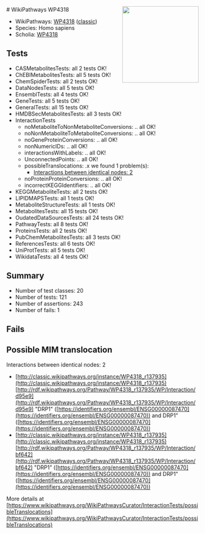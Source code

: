 <img style="float: right; width: 200px" src="https://upload.wikimedia.org/wikipedia/commons/thumb/8/83/Wplogo_with_text_500.png/640px-Wplogo_with_text_500.png" />
# WikiPathways WP4318

* WikiPathways: [WP4318](https://wikipathways.org/pathways/WP4318) ([classic](https://classic.wikipathways.org/instance/WP4318))
* Species: Homo sapiens
* Scholia: [WP4318](https://scholia.toolforge.org/wikipathways/WP4318)
## Tests
* CASMetabolitesTests: all 2 tests OK!
* ChEBIMetabolitesTests: all 5 tests OK!
* ChemSpiderTests: all 2 tests OK!
* DataNodesTests: all 5 tests OK!
* EnsemblTests: all 4 tests OK!
* GeneTests: all 5 tests OK!
* GeneralTests: all 15 tests OK!
* HMDBSecMetabolitesTests: all 3 tests OK!
* InteractionTests
    * noMetaboliteToNonMetaboliteConversions: .. all OK!
    * noNonMetaboliteToMetaboliteConversions: .. all OK!
    * noGeneProteinConversions: .. all OK!
    * nonNumericIDs: .. all OK!
    * interactionsWithLabels: .. all OK!
    * UnconnectedPoints: .. all OK!
    * possibleTranslocations: .x we found 1 problem(s):
        * [Interactions between identical nodes: 2](#1c118207)
    * noProteinProteinConversions: .. all OK!
    * incorrectKEGGIdentifiers: .. all OK!
* KEGGMetaboliteTests: all 2 tests OK!
* LIPIDMAPSTests: all 1 tests OK!
* MetaboliteStructureTests: all 1 tests OK!
* MetabolitesTests: all 15 tests OK!
* OudatedDataSourcesTests: all 24 tests OK!
* PathwayTests: all 8 tests OK!
* ProteinsTests: all 2 tests OK!
* PubChemMetabolitesTests: all 3 tests OK!
* ReferencesTests: all 6 tests OK!
* UniProtTests: all 5 tests OK!
* WikidataTests: all 4 tests OK!


## Summary

* Number of test classes: 20
* Number of tests: 121
* Number of assertions: 243
* Number of fails: 1

## Fails

<a name="1c118207" />

## Possible MIM translocation

Interactions between identical nodes: 2

* [http://classic.wikipathways.org/instance/WP4318_r137935](http://classic.wikipathways.org/instance/WP4318_r137935) [http://rdf.wikipathways.org/Pathway/WP4318_r137935/WP/Interaction/d95e9](http://rdf.wikipathways.org/Pathway/WP4318_r137935/WP/Interaction/d95e9) "DRP1" ([https://identifiers.org/ensembl/ENSG00000087470](https://identifiers.org/ensembl/ENSG00000087470)) and 
DRP1" ([https://identifiers.org/ensembl/ENSG00000087470](https://identifiers.org/ensembl/ENSG00000087470))
* [http://classic.wikipathways.org/instance/WP4318_r137935](http://classic.wikipathways.org/instance/WP4318_r137935) [http://rdf.wikipathways.org/Pathway/WP4318_r137935/WP/Interaction/bf642](http://rdf.wikipathways.org/Pathway/WP4318_r137935/WP/Interaction/bf642) "DRP1" ([https://identifiers.org/ensembl/ENSG00000087470](https://identifiers.org/ensembl/ENSG00000087470)) and 
DRP1" ([https://identifiers.org/ensembl/ENSG00000087470](https://identifiers.org/ensembl/ENSG00000087470))


More details at [https://www.wikipathways.org/WikiPathwaysCurator/InteractionTests/possibleTranslocations](https://www.wikipathways.org/WikiPathwaysCurator/InteractionTests/possibleTranslocations)

